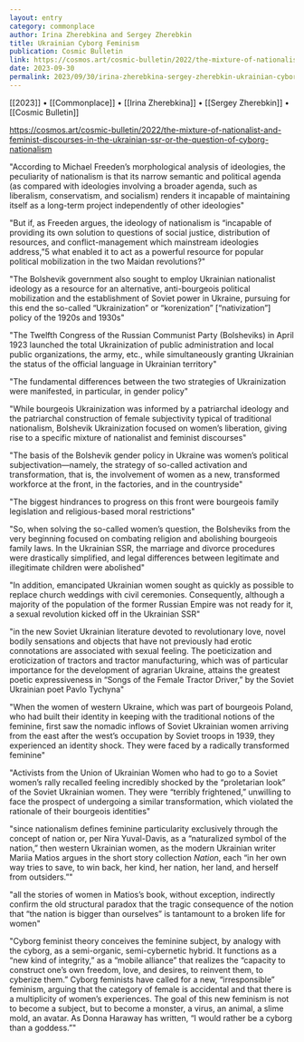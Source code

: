 ```yaml
---
layout: entry
category: commonplace
author: Irina Zherebkina and Sergey Zherebkin
title: Ukrainian Cyborg Feminism
publication: Cosmic Bulletin
link: https://cosmos.art/cosmic-bulletin/2022/the-mixture-of-nationalist-and-feminist-discourses-in-the-ukrainian-ssr-or-the-question-of-cyborg-nationalism
date: 2023-09-30
permalink: 2023/09/30/irina-zherebkina-sergey-zherebkin-ukrainian-cyborg-feminism
---
```


[[2023]] • [[Commonplace]] • [[Irina Zherebkina]] • [[Sergey Zherebkin]] • [[Cosmic Bulletin]]

https://cosmos.art/cosmic-bulletin/2022/the-mixture-of-nationalist-and-feminist-discourses-in-the-ukrainian-ssr-or-the-question-of-cyborg-nationalism

"According to Michael Freeden’s morphological analysis of ideologies, the peculiarity of nationalism is that its narrow semantic and political agenda (as compared with ideologies involving a broader agenda, such as liberalism, conservatism, and socialism) renders it incapable of maintaining itself as a long-term project independently of other ideologies"

"But if, as Freeden argues, the ideology of nationalism is “incapable of providing its own solution to questions of social justice, distribution of resources, and conflict-management which mainstream ideologies address,”5 what enabled it to act as a powerful resource for popular political mobilization in the two Maidan revolutions?"

"The Bolshevik government also sought to employ Ukrainian nationalist ideology as a resource for an alternative, anti-bourgeois political mobilization and the establishment of Soviet power in Ukraine, pursuing for this end the so-called “Ukrainization” or “korenization” [“nativization”] policy of the 1920s and 1930s"

"The Twelfth Congress of the Russian Communist Party (Bolsheviks) in April 1923 launched the total Ukrainization of public administration and local public organizations, the army, etc., while simultaneously granting Ukrainian the status of the official language in Ukrainian territory"

"The fundamental differences between the two strategies of Ukrainization were manifested, in particular, in gender policy"

"While bourgeois Ukrainization was informed by a patriarchal ideology and the patriarchal construction of female subjectivity typical of traditional nationalism, Bolshevik Ukrainization focused on women’s liberation, giving rise to a specific mixture of nationalist and feminist discourses"

"The basis of the Bolshevik gender policy in Ukraine was women’s political subjectivation—namely, the strategy of so-called activation and transformation, that is, the involvement of women as a new, transformed workforce at the front, in the factories, and in the countryside"

"The biggest hindrances to progress on this front were bourgeois family legislation and religious-based moral restrictions"

"So, when solving the so-called women’s question, the Bolsheviks from the very beginning focused on combating religion and abolishing bourgeois family laws. In the Ukrainian SSR, the marriage and divorce procedures were drastically simplified, and legal differences between legitimate and illegitimate children were abolished"

"In addition, emancipated Ukrainian women sought as quickly as possible to replace church weddings with civil ceremonies. Consequently, although a majority of the population of the former Russian Empire was not ready for it, a sexual revolution kicked off in the Ukrainian SSR"

"in the new Soviet Ukrainian literature devoted to revolutionary love, novel bodily sensations and objects that have not previously had erotic connotations are associated with sexual feeling. The poeticization and eroticization of tractors and tractor manufacturing, which was of particular importance for the development of agrarian Ukraine, attains the greatest poetic expressiveness in “Songs of the Female Tractor Driver,” by the Soviet Ukrainian poet Pavlo Tychyna"

"When the women of western Ukraine, which was part of bourgeois Poland, who had built their identity in keeping with the traditional notions of the feminine, first saw the nomadic inflows of Soviet Ukrainian women arriving from the east after the west’s occupation by Soviet troops in 1939, they experienced an identity shock. They were faced by a radically transformed feminine"

"Activists from the Union of Ukrainian Women who had to go to a Soviet women’s rally recalled feeling incredibly shocked by the “proletarian look” of the Soviet Ukrainian women. They were “terribly frightened,” unwilling to face the prospect of undergoing a similar transformation, which violated the rationale of their bourgeois identities"

"since nationalism defines feminine particularity exclusively through the concept of nation or, per Nira Yuval-Davis, as a “naturalized symbol of the nation,” then western Ukrainian women, as the modern Ukrainian writer Mariia Matios argues in the short story collection *Nation*, each “in her own way tries to save, to win back, her kind, her nation, her land, and herself from outsiders.”"

"all the stories of women in Matios’s book, without exception, indirectly confirm the old structural paradox that the tragic consequence of the notion that “the nation is bigger than ourselves” is tantamount to a broken life for women"

"Cyborg feminist theory conceives the feminine subject, by analogy with the cyborg, as a semi-organic, semi-cybernetic hybrid. It functions as a “new kind of integrity,” as a “mobile alliance” that realizes the “capacity to construct one’s own freedom, love, and desires, to reinvent them, to cyberize them.” Cyborg feminists have called for a new, “irresponsible” feminism, arguing that the category of female is accidental and that there is a multiplicity of women’s experiences. The goal of this new feminism is not to become a subject, but to become a monster, a virus, an animal, a slime mold, an avatar. As Donna Haraway has written, “I would rather be a cyborg than a goddess.”"
